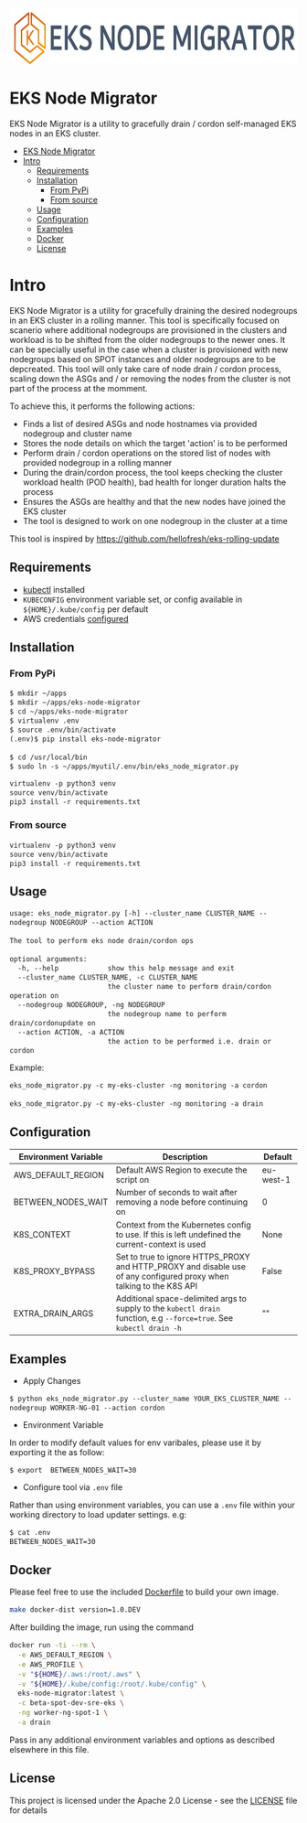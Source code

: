 <p align="left">
  <img height="100px" src="https://raw.githubusercontent.com/ahrizvi/eks-node-migrator/main/logo.png"  alt="EKS Node Migrator">
</p>

# EKS Node Migrator

EKS Node Migrator is a utility to gracefully drain / cordon self-managed EKS nodes in an EKS cluster. 

- [EKS Node Migrator](#eks-node-migrator)
- [Intro](#intro)
  - [Requirements](#requirements)
  - [Installation](#installation)
    - [From PyPi](#from-pypi)
    - [From source](#from-source)
  - [Usage](#usage)
  - [Configuration](#configuration)
  - [Examples](#examples)
  - [Docker](#docker)
  - [License](#license)


<a name="intro"></a>
# Intro

EKS Node Migrator is a utility for gracefully draining the desired nodegroups in an EKS cluster in a rolling manner. This tool is specifically focused on scanerio where additional nodegroups are provisioned in the clusters and workload is to be shifted from the older nodegroups to the newer ones. It can be specially useful in the case when a cluster is provisioned with new nodegroups based on SPOT instances and older nodegroups are to be depcreated. This tool will only take care of node drain / cordon process, scaling down the ASGs and / or removing the nodes from the cluster is not part of the process at the momment.

To achieve this, it performs the following actions:

* Finds a list of desired ASGs and node hostnames via provided nodegroup and cluster name
* Stores the node details on which the target 'action' is to be performed
* Perform drain / cordon operations on the stored list of nodes with provided nodegroup in a rolling manner
* During the drain/cordon process, the tool keeps checking the cluster workload health (POD health), bad health for longer duration halts the process 
* Ensures the ASGs are healthy and that the new nodes have joined the EKS cluster
* The tool is designed to work on one nodegroup in the cluster at a time

This tool is inspired by https://github.com/hellofresh/eks-rolling-update

<a name="requirements"></a>
## Requirements

* [kubectl](https://kubernetes.io/docs/tasks/tools/install-kubectl/) installed
* `KUBECONFIG` environment variable set, or config available in `${HOME}/.kube/config` per default
* AWS credentials [configured](https://boto3.amazonaws.com/v1/documentation/api/latest/guide/configuration.html#guide-configuration)

<a name="installation"></a>
## Installation

### From PyPi
```
$ mkdir ~/apps
$ mkdir ~/apps/eks-node-migrator
$ cd ~/apps/eks-node-migrator
$ virtualenv .env
$ source .env/bin/activate
(.env)$ pip install eks-node-migrator

$ cd /usr/local/bin
$ sudo ln -s ~/apps/myutil/.env/bin/eks_node_migrator.py
```
```
virtualenv -p python3 venv
source venv/bin/activate
pip3 install -r requirements.txt
```

### From source

```
virtualenv -p python3 venv
source venv/bin/activate
pip3 install -r requirements.txt
```

<a name="usage"></a>
## Usage

```
usage: eks_node_migrator.py [-h] --cluster_name CLUSTER_NAME --nodegroup NODEGROUP --action ACTION

The tool to perform eks node drain/cordon ops

optional arguments:
  -h, --help            show this help message and exit
  --cluster_name CLUSTER_NAME, -c CLUSTER_NAME
                        the cluster name to perform drain/cordon operation on
  --nodegroup NODEGROUP, -ng NODEGROUP
                        the nodegroup name to perform drain/cordonupdate on
  --action ACTION, -a ACTION
                        the action to be performed i.e. drain or cordon
```

Example:

```
eks_node_migrator.py -c my-eks-cluster -ng monitoring -a cordon

eks_node_migrator.py -c my-eks-cluster -ng monitoring -a drain
```

## Configuration

| Environment Variable      | Description                                                                                                           | Default                                  |
|---------------------------|-----------------------------------------------------------------------------------------------------------------------|------------------------------------------|
| AWS_DEFAULT_REGION        | Default AWS Region to execute the script on                                                                           | eu-west-1                                |
| BETWEEN_NODES_WAIT        | Number of seconds to wait after removing a node before continuing on                                                  | 0                                        |
| K8S_CONTEXT               | Context from the Kubernetes config to use. If this is left undefined the current-context is used                      | None                                     |
| K8S_PROXY_BYPASS          | Set to true to ignore HTTPS_PROXY and HTTP_PROXY and disable use of any configured proxy when talking to the K8S API  | False                                    |
| EXTRA_DRAIN_ARGS          | Additional space-delimited args to supply to the `kubectl drain` function, e.g `--force=true`. See `kubectl drain -h` | ""                                       |


## Examples

* Apply Changes

```
$ python eks_node_migrator.py --cluster_name YOUR_EKS_CLUSTER_NAME --nodegroup WORKER-NG-01 --action cordon
```

* Environment Variable

In order to modify default values for env varibales, please use it by exporting it the as follow:

```
$ export  BETWEEN_NODES_WAIT=30  
```

* Configure tool via `.env` file

Rather than using environment variables, you can use a `.env` file within your working directory to load 
updater settings. e.g:

```
$ cat .env
BETWEEN_NODES_WAIT=30
```

<a name="docker"></a>
## Docker

Please feel free to use the included [Dockerfile](Dockerfile) to build your own image.

```bash
make docker-dist version=1.0.DEV
```

After building the image, run using the command
```bash
docker run -ti --rm \
  -e AWS_DEFAULT_REGION \
  -e AWS_PROFILE \
  -v "${HOME}/.aws:/root/.aws" \
  -v "${HOME}/.kube/config:/root/.kube/config" \
  eks-node-migrator:latest \
  -c beta-spot-dev-sre-eks \
  -ng worker-ng-spot-1 \
  -a drain

```

Pass in any additional environment variables and options as described elsewhere in this file.

<a name="licence"></a>
## License

This project is licensed under the Apache 2.0 License - see the [LICENSE](LICENSE) file for details
